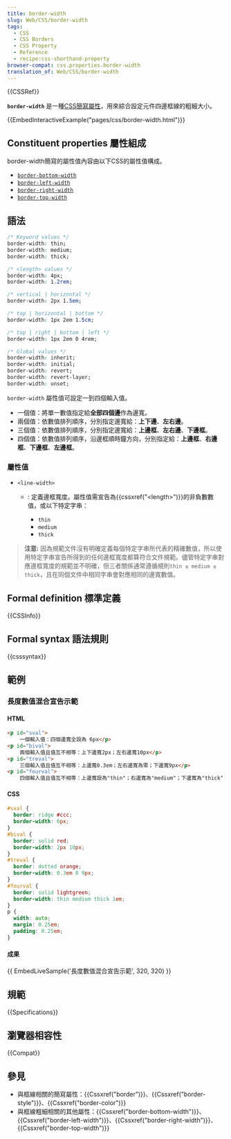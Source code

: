 ```yaml
---
title: border-width
slug: Web/CSS/border-width
tags:
  - CSS
  - CSS Borders
  - CSS Property
  - Reference
  - recipe:css-shorthand-property
browser-compat: css.properties.border-width
translation_of: Web/CSS/border-width
---
```

{{CSSRef}}

**`border-width`** 是一種[CSS](/zh-TW/docs/Web/CSS)[簡寫屬性](/zh-TW/docs/Web/CSS/Shorthand_properties)，用來綜合設定元件四邊框線的粗細大小。

{{EmbedInteractiveExample("pages/css/border-width.html")}}

## Constituent properties 屬性組成

border-width簡寫的屬性值內容由以下CSS的屬性值構成。

- [`border-bottom-width`](/zh-TW/docs/Web/CSS/border-bottom-width)
- [`border-left-width`](/zh-TW/docs/Web/CSS/border-left-width)
- [`border-right-width`](/zh-TW/docs/Web/CSS/border-right-width)
- [`border-top-width`](/zh-TW/docs/Web/CSS/border-top-width)

## 語法

```css
/* Keyword values */
border-width: thin;
border-width: medium;
border-width: thick;

/* <length> values */
border-width: 4px;
border-width: 1.2rem;

/* vertical | horizontal */
border-width: 2px 1.5em;

/* top | horizontal | bottom */
border-width: 1px 2em 1.5cm;

/* top | right | bottom | left */
border-width: 1px 2em 0 4rem;

/* Global values */
border-width: inherit;
border-width: initial;
border-width: revert;
border-width: revert-layer;
border-width: unset;
```

`border-width` 屬性值可設定一到四個輸入值。

- 一個值：將單一數值指定給**全部四個邊**作為邊寬。
- 兩個值：依數值排列順序，分別指定邊寬給：**上下邊**、**左右邊**。
- 三個值：依數值排列順序，分別指定邊寬給：**上邊框**、**左右邊**、**下邊框**。
- 四個值：依數值排列順序，沿邊框順時鐘方向，分別指定給：**上邊框**、**右邊框**、**下邊框**、**左邊框**。

### 屬性值

- `<line-width>`

  - : 定義邊框寬度。屬性值需宣告為{{cssxref("&lt;length&gt;")}}的非負數數值，或以下特定字串：

    - `thin`
    - `medium`
    - `thick`

> **注意:** 因為規範文件沒有明確定義每個特定字串所代表的精確數值，所以使用特定字串宣告所得到的任何邊框寬度都算符合文件規範。儘管特定字串對應邊框寬度的規範並不明確，但三者關係通常遵循規則`thin ≤ medium ≤ thick`，且在同個文件中相同字串會對應相同的邊寬數值。

## Formal definition 標準定義

{{CSSInfo}}

## Formal syntax 語法規則

{{csssyntax}}

## 範例

### 長度數值混合宣告示範

#### HTML

```html
<p id="sval">
    一個輸入值：四個邊寬全設為 6px</p>
<p id="bival">
    兩個輸入值且值互不相等：上下邊寬2px；左右邊寬10px</p>
<p id="treval">
    三個輸入值且值互不相等：上邊寬0.3em；左右邊寬為零；下邊寬9px</p>
<p id="fourval">
    四個輸入值且值互不相等：上邊寬設為"thin"；右邊寬為"medium"；下邊寬為"thick"；左邊寬1em</p>
```

#### CSS

```css
#sval {
  border: ridge #ccc;
  border-width: 6px;
}
#bival {
  border: solid red;
  border-width: 2px 10px;
}
#treval {
  border: dotted orange;
  border-width: 0.3em 0 9px;
}
#fourval {
  border: solid lightgreen;
  border-width: thin medium thick 1em;
}
p {
  width: auto;
  margin: 0.25em;
  padding: 0.25em;
}
```

#### 成果

{{ EmbedLiveSample('長度數值混合宣告示範', 320, 320) }}

## 規範

{{Specifications}}

## 瀏覽器相容性

{{Compat}}

## 參見

- 與框線相關的簡寫屬性：{{Cssxref("border")}}、{{Cssxref("border-style")}}、{{Cssxref("border-color")}}
- 與框線粗細相關的其他屬性：{{Cssxref("border-bottom-width")}}、{{Cssxref("border-left-width")}}、{{Cssxref("border-right-width")}}、{{Cssxref("border-top-width")}}
